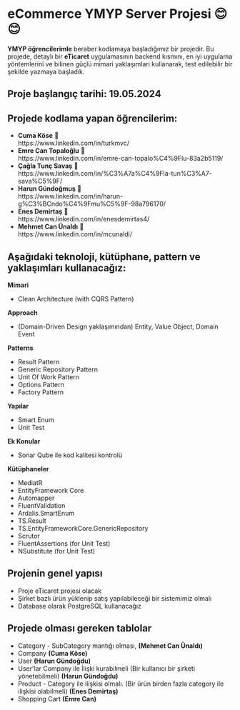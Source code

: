 ﻿# eCommerce YMYP Server Projesi 😊😊
<b>YMYP öğrencilerimle</b> beraber kodlamaya başladığımız bir projedir.
Bu projede, detaylı bir <b>eTicaret</b> uygulamasının backend kısmını, en iyi uygulama yöntemlerini ve bilinen güçlü mimari yaklaşımları kullanarak, test edilebilir bir şekilde yazmaya başladık.

## Proje başlangıç tarihi: 19.05.2024

## Projede kodlama yapan öğrencilerim:
<ul>
	<li>
		<b>Cuma Köse</b> 💪
		<br>
		https://www.linkedin.com/in/turkmvc/
	</li>
	<li>
		<b>Emre Can Topaloğlu</b> 💪
		<br>
		https://www.linkedin.com/in/emre-can-topalo%C4%9Flu-83a2b5119/
	</li>
	<li>
		<b>Çağla Tunç Savaş</b> 💪
		<br>
		https://www.linkedin.com/in/%C3%A7a%C4%9Fla-tun%C3%A7-sava%C5%9F/
	</li>
	<li>
		<b>Harun Gündoğmuş</b> 💪
		<br>
		https://www.linkedin.com/in/harun-g%C3%BCndo%C4%9Fmu%C5%9F-98a796170/
	</li>
	<li>
		<b>Enes Demirtaş</b> 💪
		<br>
		https://www.linkedin.com/in/enesdemirtas4/
	</li>
	<li>
		<b>Mehmet Can Ünaldı</b> 💪
		<br>
		https://www.linkedin.com/in/mcunaldi/
	</li>
</ul>

## Aşağıdaki teknoloji, kütüphane, pattern ve yaklaşımları kullanacağız:
**Mimari**
- Clean Architecture (with CQRS Pattern)

**Approach**
- (Domain-Driven Design yaklaşımından) Entity, Value Object, Domain Event

**Patterns**
- Result Pattern
- Generic Repository Pattern
- Unit Of Work Pattern
- Options Pattern
- Factory Pattern

**Yapılar**
- Smart Enum
- Unit Test

**Ek Konular**
- Sonar Qube ile kod kalitesi kontrolü

**Kütüphaneler**
- MediatR
- EntityFramework Core
- Automapper
- FluentValidation
- Ardalis.SmartEnum
- TS.Result
- TS.EntityFrameworkCore.GenericRepository
- Scrutor
- FluentAssertions (for Unit Test)
- NSubstitute (for Unit Test)

## Projenin genel yapısı
- Proje eTicaret projesi olacak
- Şirket bazlı ürün yüklenip satış yapılabileceği bir sistemimiz olmalı
- Database olarak PostgreSQL kullanacağız


## Projede olması gereken tablolar
- Category - SubCategory mantığı olması, <b>(Mehmet Can Ünaldı)</b>
- Company <b>(Cuma Köse)</b>
- User <b>(Harun Gündoğdu)</b>
- User'lar Company ile İlişki kurabilmeli (Bir kullanıcı bir şirketi yönetebilmeli) <b>(Harun Gündoğdu)</b>
- Product - Category ile ilişkisi olmalı. (Bir ürün birden fazla category ile ilişkisi olabilmeli) <b>(Enes Demirtaş)</b> 
- Shopping Cart <b>(Emre Can)</b>